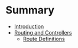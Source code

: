 # Summary

* [Introduction](README.md)
* [Routing and Controllers](chapter1.md)
  * [Route Definitions](chapter1/route-definitions.md)

